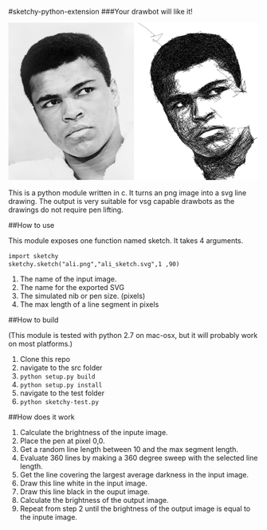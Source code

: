 #sketchy-python-extension
###Your drawbot will like it!

![example](sketchy-example.png)

This is a python module written in c. It turns an png image into a svg line drawing. The output is very suitable for vsg capable drawbots as the drawings do not require pen lifting.

##How to use

This module exposes one function named sketch. It takes 4 arguments.

	import sketchy
	sketchy.sketch("ali.png","ali_sketch.svg",1 ,90)

1. The name of the input image.
2. The name for the exported SVG
3. The simulated nib or pen size. (pixels)
4. The max length of a line segment in pixels 

	
##How to build

(This module is tested with python 2.7 on mac-osx, but it will probably work on most platforms.)

1. Clone this repo
2. navigate to the src folder
3. `python setup.py build`
4. `python setup.py install`
5. navigate to the test folder
6. `python sketchy-test.py`

##How does it work

1. Calculate the brightness of the inpute image.
2. Place the pen at pixel 0,0.
3. Get a random line length between 10 and the max segment length.
4. Evaluate 360 lines by making a 360 degree sweep with the selected line length.
5. Get the line covering the largest average darkness in the input image.
6. Draw this line white in the input image.
7. Draw this line black in the ouput image.
8. Calculate the brightness of the output image.
9. Repeat from step 2 until the brightness of the output image is equal to the inpute image.

 






